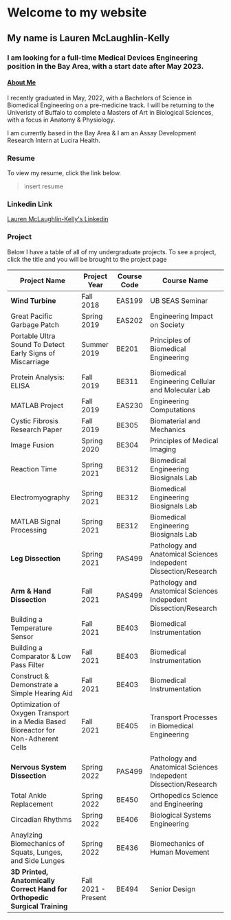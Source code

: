 # Welcome to my website
 
## My name is **Lauren McLaughlin-Kelly** 

### I am looking for a full-time Medical Devices Engineering position in the Bay Area, with a start date after May 2023.

#### [About Me](https://lmmk416.github.io/about)


I recently graduated in May, 2022, with a Bachelors of Science in Biomedical Engineering on a pre-medicine track. I will be returning to the Univeristy of Buffalo to complete a Masters of Art in Biological Sciences, with a focus in Anatomy & Physiology.

I am currently based in the Bay Area & I am an Assay Development Research Intern at Lucira Health.

### Resume
To view my resume, click the link below.
> insert resume

### Linkedin Link
[Lauren McLaughlin-Kelly's Linkedin](http://www.linkedin.com/in/lauren-mclaughlin-kelly)

### Project

Below I have a table of all of my undergraduate projects. To see a project, click the title and you will be brought to the project page

| Project Name | Project Year   | Course Code | Course Name |
| ------------- | ------------- | ------------- |------------- |
| **Wind Turbine**  | Fall 2018  | EAS199 | UB SEAS Seminar |
| Great Pacific Garbage Patch  | Spring 2019  | EAS202 | Engineering Impact on Society |
| Portable Ultra Sound To Detect Early Signs of Miscarriage | Summer 2019 | BE201 | Principles of Biomedical Engineering | 
| Protein Analysis: ELISA |  Fall 2019 | BE311 | Biomedical Engineering Cellular and Molecular Lab | 
| MATLAB Project | Fall 2019 | EAS230 | Engineering Computations |
| Cystic Fibrosis Research Paper | Fall 2019 | BE305 | Biomaterial and Mechanics | 
| Image Fusion | Spring 2020 | BE304 | Principles of Medical Imaging | 
| Reaction Time | Spring 2021 | BE312 | Biomedical Engineering Biosignals Lab | 
| Electromyography | Spring 2021 | BE312 | Biomedical Engineering Biosignals Lab | 
| MATLAB Signal Processing | Spring 2021 | BE312 | Biomedical Engineering Biosignals Lab | 
| **Leg Dissection** | Spring 2021 | PAS499 | Pathology and Anatomical Sciences Indepedent Dissection/Research |
| **Arm & Hand Dissection** | Fall 2021 | PAS499 | Pathology and Anatomical Sciences Indepedent Dissection/Research |
| Building a Temperature Sensor | Fall 2021 | BE403 | Biomedical Instrumentation |
| Building a Comparator & Low Pass Filter | Fall 2021 | BE403 |  Biomedical Instrumentation |
| Construct & Demonstrate a Simple Hearing Aid | Fall 2021 | BE403 |  Biomedical Instrumentation |
| Optimization of Oxygen Transport in a Media Based Bioreactor for Non-Adherent Cells | Fall 2021 | BE405 | Transport Processes in Biomedical Engineering |
| **Nervous System Dissection** | Spring 2022| PAS499 | Pathology and Anatomical Sciences Indepedent Dissection/Research |
| Total Ankle Replacement | Spring 2022 | BE450 | Orthopedics Science and Engineering | 
| Circadian Rhythms | Spring 2022 | BE406 | Biological Systems Engineering | 
| Anaylzing Biomechanics of Squats, Lunges, and Side Lunges | Spring 2022 | BE436 | Biomechanics of Human Movement |
| **3D Printed, Anatomically Correct Hand for Orthopedic Surgical Training** | Fall 2021 - Present | BE494 | Senior Design |

